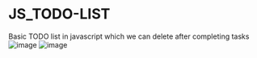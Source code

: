 # JS_TODO-LIST
Basic TODO list in javascript which we can delete after completing tasks
![image](https://user-images.githubusercontent.com/89678274/179389006-0fef1a37-8140-44c9-9e89-631dc040111f.png)
![image](https://user-images.githubusercontent.com/89678274/179389013-e66f8cf8-548f-4b75-ab54-6feeb024eb21.png)
